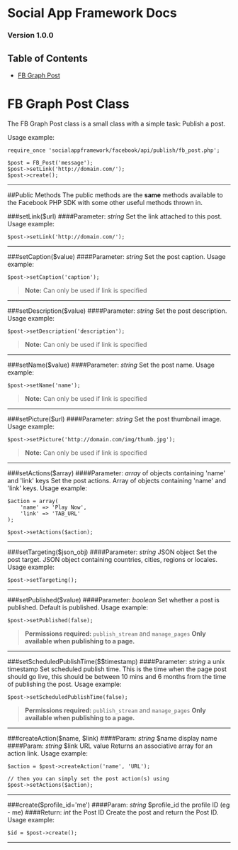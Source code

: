 # Social App Framework Docs
### Version 1.0.0

## Table of Contents
* [FB Graph Post](fb_graph_post.md)


# FB Graph Post Class
The FB Graph Post class is a small class with a simple task: Publish a post.

Usage example:

    require_once 'socialappframework/facebook/api/publish/fb_post.php';

    $post = FB_Post('message');
    $post->setLink('http://domain.com/');
    $post->create();

***

##Public Methods
The public methods are the **same** methods available to the Facebook PHP SDK
with some other useful methods thrown in.

###setLink($url)
####Parameter: _string_
Set the link attached to this post. Usage example:

    $post->setLink('http://domain.com/');

***

###setCaption($value)
####Parameter: _string_
Set the post caption. Usage example:

    $post->setCaption('caption');

>**Note:** Can only be used if link is specified

***

###setDescription($value)
####Parameter: _string_
Set the post description. Usage example:

    $post->setDescription('description');

>**Note:** Can only be used if link is specified

***

###setName($value)
####Parameter: _string_
Set the post name. Usage example:

    $post->setName('name');

>**Note:** Can only be used if link is specified

***

###setPicture($url)
####Parameter: _string_
Set the post thumbnail image. Usage example:

    $post->setPicture('http://domain.com/img/thumb.jpg');

>**Note:** Can only be used if link is specified

***

###setActions($array)
####Parameter: _array_ of objects containing 'name' and 'link' keys
Set the post actions. Array of objects containing 'name' and 'link' keys. 
Usage example:

    $action = array(
        'name' => 'Play Now', 
        'link' => 'TAB_URL'
    );

    $post->setActions($action);

***

###setTargeting($json_obj)
####Parameter: _string_ JSON object
Set the post target. JSON object containing countries, cities, regions 
or locales. Usage example:

    $post->setTargeting();

***

###setPublished($value)
####Parameter: _boolean_
Set whether a post is published. Default is published. Usage example:

    $post->setPublished(false);

>**Permissions required:** `publish_stream` and `manage_pages`
>**Only available when publishing to a page.**

***

###setScheduledPublishTime($$timestamp)
####Parameter: _string_ a unix timestamp
Set scheduled publish time. This is the time when the page post should go live, 
this should be between 10 mins and 6 months from the time of publishing the post. 
Usage example:

    $post->setScheduledPublishTime(false);

>**Permissions required:** `publish_stream` and `manage_pages`
>**Only available when publishing to a page.**

***

###createAction($name, $link)
####Param: _string_ $name display name
####Param: _string_ $link URL value
Returns an associative array for an action link. Usage example:

    $action = $post->createAction('name', 'URL');

    // then you can simply set the post action(s) using
    $post->setActions($action);

***

###create($profile_id='me')
####Param: _string_ $profile_id the profile ID (eg - me)
####Return: _int_ the Post ID
Create the post and return the Post ID. Usage example:

    $id = $post->create();

***
